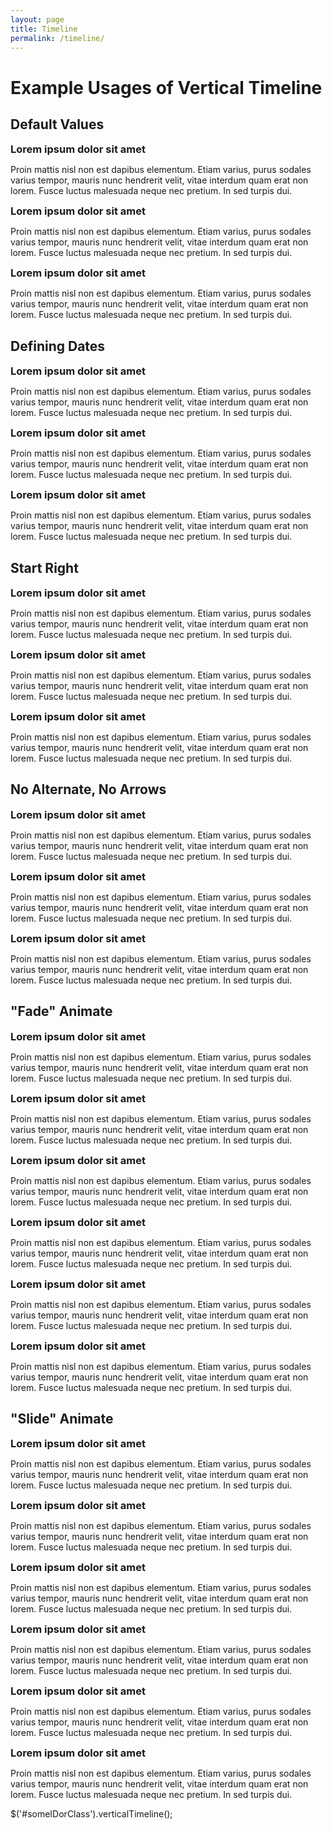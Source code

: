```yaml
---
layout: page
title: Timeline
permalink: /timeline/
---
```


<link rel="stylesheet" type="text/css" href="path/to/vertical-timeline.css">

<!DOCTYPE html>
<html>
<head>
    <title>Vertical Timeline</title>
    <link rel="stylesheet" href="https://cdnjs.cloudflare.com/ajax/libs/normalize/3.0.3/normalize.min.css" />
    <link rel="stylesheet" href="dist/vertical-timeline.css">
</head>
<style>

    h1, h2 {
        text-align: center;
    }

    h3 {
        margin: 0;
    }

</style>
<body>
<h1>Example Usages of Vertical Timeline</h1>
<h2>Default Values</h2>
<div id="vt1">
    <div data-vtside="left">
        <h3>Lorem ipsum dolor sit amet</h3>
        <p>
            Proin mattis nisl non est dapibus elementum. Etiam varius, purus sodales varius tempor, mauris nunc hendrerit velit, vitae interdum quam erat non lorem. Fusce luctus malesuada neque nec pretium. In sed turpis dui.
        </p>
    </div>
    <div>
        <h3>Lorem ipsum dolor sit amet</h3>
        <p>
            Proin mattis nisl non est dapibus elementum. Etiam varius, purus sodales varius tempor, mauris nunc hendrerit velit, vitae interdum quam erat non lorem. Fusce luctus malesuada neque nec pretium. In sed turpis dui.
        </p>
    </div>
    <div>
        <h3>Lorem ipsum dolor sit amet</h3>
        <p>
            Proin mattis nisl non est dapibus elementum. Etiam varius, purus sodales varius tempor, mauris nunc hendrerit velit, vitae interdum quam erat non lorem. Fusce luctus malesuada neque nec pretium. In sed turpis dui.
        </p>
    </div>
</div><!-- End vt1 -->
<h2>Defining Dates</h2>
<div id="vt2">
    <div data-vtdate="January 2017">
        <h3>Lorem ipsum dolor sit amet</h3>
        <p>
            Proin mattis nisl non est dapibus elementum. Etiam varius, purus sodales varius tempor, mauris nunc hendrerit velit, vitae interdum quam erat non lorem. Fusce luctus malesuada neque nec pretium. In sed turpis dui.
        </p>
    </div>
    <div data-vtdate="January 2017">
        <h3>Lorem ipsum dolor sit amet</h3>
        <p>
            Proin mattis nisl non est dapibus elementum. Etiam varius, purus sodales varius tempor, mauris nunc hendrerit velit, vitae interdum quam erat non lorem. Fusce luctus malesuada neque nec pretium. In sed turpis dui.
        </p>
    </div>
    <div data-vtdate="January 2017">
        <h3>Lorem ipsum dolor sit amet</h3>
        <p>
            Proin mattis nisl non est dapibus elementum. Etiam varius, purus sodales varius tempor, mauris nunc hendrerit velit, vitae interdum quam erat non lorem. Fusce luctus malesuada neque nec pretium. In sed turpis dui.
        </p>
    </div>
</div><!-- End vt2 -->
<h2>Start Right</h2>
<div id="vt3">
    <div data-vtdate="January 2017">
        <h3>Lorem ipsum dolor sit amet</h3>
        <p>
            Proin mattis nisl non est dapibus elementum. Etiam varius, purus sodales varius tempor, mauris nunc hendrerit velit, vitae interdum quam erat non lorem. Fusce luctus malesuada neque nec pretium. In sed turpis dui.
        </p>
    </div>
    <div data-vtdate="January 2017">
        <h3>Lorem ipsum dolor sit amet</h3>
        <p>
            Proin mattis nisl non est dapibus elementum. Etiam varius, purus sodales varius tempor, mauris nunc hendrerit velit, vitae interdum quam erat non lorem. Fusce luctus malesuada neque nec pretium. In sed turpis dui.
        </p>
    </div>
    <div data-vtdate="January 2017">
        <h3>Lorem ipsum dolor sit amet</h3>
        <p>
            Proin mattis nisl non est dapibus elementum. Etiam varius, purus sodales varius tempor, mauris nunc hendrerit velit, vitae interdum quam erat non lorem. Fusce luctus malesuada neque nec pretium. In sed turpis dui.
        </p>
    </div>
</div><!-- End vt3 -->
<h2>No Alternate, No Arrows</h2>
<div id="vt4">
    <div data-vtdate="September 2016">
        <h3>Lorem ipsum dolor sit amet</h3>
        <p>
            Proin mattis nisl non est dapibus elementum. Etiam varius, purus sodales varius tempor, mauris nunc hendrerit velit, vitae interdum quam erat non lorem. Fusce luctus malesuada neque nec pretium. In sed turpis dui.
        </p>
    </div>
    <div data-vtdate="March 2016">
        <h3>Lorem ipsum dolor sit amet</h3>
        <p>
            Proin mattis nisl non est dapibus elementum. Etiam varius, purus sodales varius tempor, mauris nunc hendrerit velit, vitae interdum quam erat non lorem. Fusce luctus malesuada neque nec pretium. In sed turpis dui.
        </p>
    </div>
    <div data-vtdate="January 2016">
        <h3>Lorem ipsum dolor sit amet</h3>
        <p>
            Proin mattis nisl non est dapibus elementum. Etiam varius, purus sodales varius tempor, mauris nunc hendrerit velit, vitae interdum quam erat non lorem. Fusce luctus malesuada neque nec pretium. In sed turpis dui.
        </p>
    </div>
</div><!-- End vt4 -->
<h2>"Fade" Animate</h2>
<div id="vt5">
    <div data-vtdate="September 2016">
        <h3>Lorem ipsum dolor sit amet</h3>
        <p>
            Proin mattis nisl non est dapibus elementum. Etiam varius, purus sodales varius tempor, mauris nunc hendrerit velit, vitae interdum quam erat non lorem. Fusce luctus malesuada neque nec pretium. In sed turpis dui.
        </p>
    </div>
    <div data-vtdate="March 2016">
        <h3>Lorem ipsum dolor sit amet</h3>
        <p>
            Proin mattis nisl non est dapibus elementum. Etiam varius, purus sodales varius tempor, mauris nunc hendrerit velit, vitae interdum quam erat non lorem. Fusce luctus malesuada neque nec pretium. In sed turpis dui.
        </p>
    </div>
    <div data-vtdate="January 2016">
        <h3>Lorem ipsum dolor sit amet</h3>
        <p>
            Proin mattis nisl non est dapibus elementum. Etiam varius, purus sodales varius tempor, mauris nunc hendrerit velit, vitae interdum quam erat non lorem. Fusce luctus malesuada neque nec pretium. In sed turpis dui.
        </p>
    </div>
    <div data-vtdate="September 2016">
        <h3>Lorem ipsum dolor sit amet</h3>
        <p>
            Proin mattis nisl non est dapibus elementum. Etiam varius, purus sodales varius tempor, mauris nunc hendrerit velit, vitae interdum quam erat non lorem. Fusce luctus malesuada neque nec pretium. In sed turpis dui.
        </p>
    </div>
    <div data-vtdate="March 2016">
        <h3>Lorem ipsum dolor sit amet</h3>
        <p>
            Proin mattis nisl non est dapibus elementum. Etiam varius, purus sodales varius tempor, mauris nunc hendrerit velit, vitae interdum quam erat non lorem. Fusce luctus malesuada neque nec pretium. In sed turpis dui.
        </p>
    </div>
    <div data-vtdate="January 2016">
        <h3>Lorem ipsum dolor sit amet</h3>
        <p>
            Proin mattis nisl non est dapibus elementum. Etiam varius, purus sodales varius tempor, mauris nunc hendrerit velit, vitae interdum quam erat non lorem. Fusce luctus malesuada neque nec pretium. In sed turpis dui.
        </p>
    </div>
</div><!-- End vt5 -->
<h2>"Slide" Animate</h2>
<div id="vt6">
    <div data-vtdate="September 2016">
        <h3>Lorem ipsum dolor sit amet</h3>
        <p>
            Proin mattis nisl non est dapibus elementum. Etiam varius, purus sodales varius tempor, mauris nunc hendrerit velit, vitae interdum quam erat non lorem. Fusce luctus malesuada neque nec pretium. In sed turpis dui.
        </p>
    </div>
    <div data-vtdate="March 2016">
        <h3>Lorem ipsum dolor sit amet</h3>
        <p>
            Proin mattis nisl non est dapibus elementum. Etiam varius, purus sodales varius tempor, mauris nunc hendrerit velit, vitae interdum quam erat non lorem. Fusce luctus malesuada neque nec pretium. In sed turpis dui.
        </p>
    </div>
    <div data-vtdate="January 2016">
        <h3>Lorem ipsum dolor sit amet</h3>
        <p>
            Proin mattis nisl non est dapibus elementum. Etiam varius, purus sodales varius tempor, mauris nunc hendrerit velit, vitae interdum quam erat non lorem. Fusce luctus malesuada neque nec pretium. In sed turpis dui.
        </p>
    </div>
    <div data-vtdate="September 2016">
        <h3>Lorem ipsum dolor sit amet</h3>
        <p>
            Proin mattis nisl non est dapibus elementum. Etiam varius, purus sodales varius tempor, mauris nunc hendrerit velit, vitae interdum quam erat non lorem. Fusce luctus malesuada neque nec pretium. In sed turpis dui.
        </p>
    </div>
    <div data-vtdate="March 2016">
        <h3>Lorem ipsum dolor sit amet</h3>
        <p>
            Proin mattis nisl non est dapibus elementum. Etiam varius, purus sodales varius tempor, mauris nunc hendrerit velit, vitae interdum quam erat non lorem. Fusce luctus malesuada neque nec pretium. In sed turpis dui.
        </p>
    </div>
    <div data-vtdate="January 2016">
        <h3>Lorem ipsum dolor sit amet</h3>
        <p>
            Proin mattis nisl non est dapibus elementum. Etiam varius, purus sodales varius tempor, mauris nunc hendrerit velit, vitae interdum quam erat non lorem. Fusce luctus malesuada neque nec pretium. In sed turpis dui.
        </p>
    </div>
</div><!-- End vt6 -->
<script src="https://ajax.googleapis.com/ajax/libs/jquery/2.2.0/jquery.min.js"></script>
<script src="dist/vertical-timeline.js"></script>
<script>
    $('#vt1').verticalTimeline();
    $('#vt2').verticalTimeline();
    $('#vt3').verticalTimeline({
        startLeft: false
    });
    $('#vt4').verticalTimeline({
        startLeft: false,
        arrows: false,
        alternate: false
    });
    $('#vt5').verticalTimeline({
        animate: 'fade'
    });
    $('#vt6').verticalTimeline({
        animate: 'slide'
    });
</script>
</body>
</html>


<script src="path/to/vertical-timeline.min.js"></script>

$('#someIDorClass').verticalTimeline();


